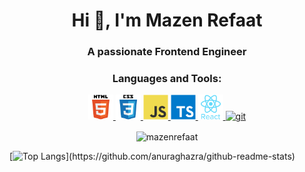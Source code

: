 <h1 align="center">Hi 👋, I'm Mazen Refaat</h1>
<h3 align="center">A passionate Frontend Engineer</h3>

<h3 align="center"><b>Languages and Tools:</b></h3>

<p align="center">
  <a href="https://www.w3.org/html/" target="_blank"> <img src="https://raw.githubusercontent.com/devicons/devicon/master/icons/html5/html5-original-wordmark.svg" alt="html5" width="40" height="40"/> </a>
  <a href="https://www.w3schools.com/css/" target="_blank"> <img src="https://raw.githubusercontent.com/devicons/devicon/master/icons/css3/css3-original-wordmark.svg" alt="css3" width="40" height="40"/> </a>
  <a href="https://developer.mozilla.org/en-US/docs/Web/JavaScript" target="_blank"> <img src="https://raw.githubusercontent.com/devicons/devicon/master/icons/javascript/javascript-original.svg" alt="javascript" width="40" height="40"/> </a>
  <a href="https://www.typescriptlang.org/" target="_blank"> <img src="https://raw.githubusercontent.com/devicons/devicon/master/icons/typescript/typescript-original.svg" alt="typescript" width="40" height="40"/> </a>
  <a href="https://reactjs.org/" target="_blank"> <img src="https://raw.githubusercontent.com/devicons/devicon/master/icons/react/react-original-wordmark.svg" alt="react" width="40" height="40"/> </a>
  <a href="https://git-scm.com/" target="_blank"> <img src="https://www.vectorlogo.zone/logos/git-scm/git-scm-icon.svg" alt="git" width="40" height="40"/> </a> 
</p>


<p align="center">
<img align="center" src="https://github-readme-stats.vercel.app/api?username=mazenrefaat&show_icons=true&locale=en&theme=vue-dark&count_private=true" alt="mazenrefaat" />
  </p>



[![Top Langs](https://github-readme-stats.vercel.app/api/top-langs/?username=willianrod&layout=compact&hide=html,)](https://github.com/anuraghazra/github-readme-stats)
